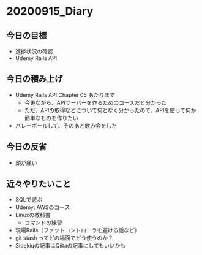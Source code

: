 # 20200915_Diary

## 今日の目標

- 進捗状況の確認
- Udemy Rails API

## 今日の積み上げ

- Udemy Rails API Chapter 05 あたりまで
  - 今更ながら、APIサーバーを作るためのコースだと分かった
  - ただ、APIの取得などについて何となく分かったので、APIを使って何か簡単なものを作りたい
- バレーボールして、そのあと飲み会をした

## 今日の反省

- 頭が痛い

## 近々やりたいこと

- SQLで遊ぶ
- Udemy: AWSのコース
- Linuxの教科書
  - コマンドの練習
- 現場Rails（ファットコントローラを避ける話など）
- git stash ってどの場面でどう使うのか？
- Sidekiqの記事はQiitaの記事にしてもいいかも
